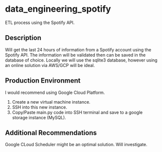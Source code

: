 # data_engineering_spotify
ETL process using the Spotify API.

## Description
Will get the last 24 hours of information from a Spotify account using the Spotify API. The information will be validated then can be saved in the database of choice. Locally we will use the sqlite3 database, however using an online solution via AWS/GCP will be ideal.

## Production Environment
I would recommend using Google Cloud Platform.
1) Create a new virtual machine instance.
2) SSH into this new instance.
3) Copy/Paste main.py code into SSH terminal and save to a google storage instance (MySQL).

## Additional Recommendations
Google CLoud Scheduler might be an optimal solution. Will investigate.
